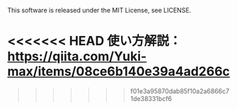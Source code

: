 This software is released under the MIT License, see LICENSE.

<<<<<<< HEAD
使い方解説：
https://qiita.com/Yuki-max/items/08ce6b140e39a4ad266c
=======

>>>>>>> f01e3a95870dab85f10a2a6866c71de38331bcf6
